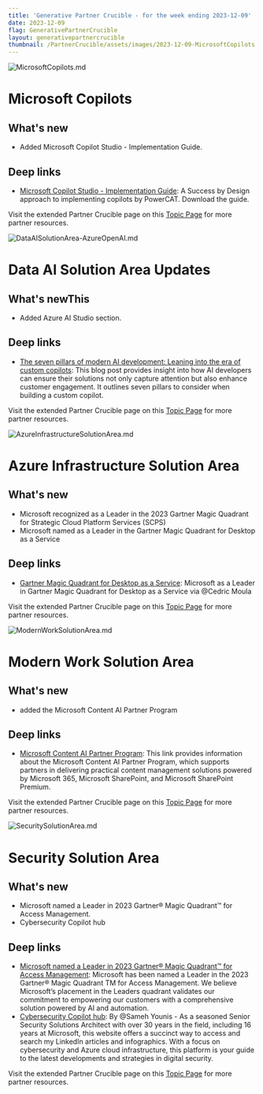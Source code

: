 ```yaml
---
title: 'Generative Partner Crucible - for the week ending 2023-12-09'
date: 2023-12-09
flag: GenerativePartnerCrucible
layout: generativepartnercrucible
thumbnail: /PartnerCrucible/assets/images/2023-12-09-MicrosoftCopilots.md-image.png 
---
```


![ MicrosoftCopilots.md ]( /PartnerCrucible/assets/images/2023-12-09-MicrosoftCopilots.md-image.png )

# Microsoft Copilots

## What's new

- Added Microsoft Copilot Studio - Implementation Guide.
 
## Deep links

- [Microsoft Copilot Studio - Implementation Guide](https://view.officeapps.live.com/op/view.aspx?src=https%253A%252F%252Fraw.githubusercontent.com%252Fmicrosoft%252FCopilotStudioSamples%252Fmaster%252FImplementationGuide%252FMicrosoft%252520Copilot%252520Studio%252520-%252520Implementation%252520Guide.pptx&wdOrigin=BROWSELINK): A Success by Design approach to implementing copilots by PowerCAT. Download the guide.

Visit the extended Partner Crucible page on this [Topic Page](https://lagimik.github.io/PartnerCrucible/MicrosoftCopilots) for more partner resources.

![ DataAISolutionArea-AzureOpenAI.md ]( /PartnerCrucible/assets/images/2023-12-09-DataAISolutionArea-AzureOpenAI.md-image.png )

# Data AI Solution Area Updates

## What's newThis

- Added Azure AI Studio section.

## Deep links

- [The seven pillars of modern AI development: Leaning into the era of custom copilots](https://azure.microsoft.com/en-us/blog/the-seven-pillars-of-modern-ai-development-leaning-into-the-era-of-custom-copilots/): This blog post provides insight into how AI developers can ensure their solutions not only capture attention but also enhance customer engagement. It outlines seven pillars to consider when building a custom copilot.

Visit the extended Partner Crucible page on this [Topic Page](https://lagimik.github.io/PartnerCrucible/DataAISolutionArea-AzureOpenAI) for more partner resources.

![ AzureInfrastructureSolutionArea.md ]( /PartnerCrucible/assets/images/2023-12-09-AzureInfrastructureSolutionArea.md-image.png )

# Azure Infrastructure Solution Area

## What's new

- Microsoft recognized as a Leader in the 2023 Gartner Magic Quadrant for Strategic Cloud Platform Services (SCPS)
- Microsoft named as a Leader in the Gartner Magic Quadrant for Desktop as a Service
 
## Deep links
-  [Gartner Magic Quadrant for Desktop as a Service](https://www.linkedin.com/posts/cedricmoula_citrix-microsoft-activity-7139015122974322688-JDvr?utm_source=share&utm_medium=member_desktop): Microsoft as a Leader in Gartner Magic Quadrant for Desktop as a Service via @Cedric Moula

Visit the extended Partner Crucible page on this [Topic Page](https://lagimik.github.io/PartnerCrucible/AzureInfrastructureSolutionArea) for more partner resources.

![ ModernWorkSolutionArea.md ]( /PartnerCrucible/assets/images/2023-12-09-ModernWorkSolutionArea.md-image.png )

# Modern Work Solution Area

## What's new

- added the Microsoft Content AI Partner Program 
 
## Deep links

- [Microsoft Content AI Partner Program](https://adoption.microsoft.com/en-us/sharepoint-premium/partner-program/): This link provides information about the Microsoft Content AI Partner Program, which supports partners in delivering practical content management solutions powered by Microsoft 365, Microsoft SharePoint, and Microsoft SharePoint Premium.

Visit the extended Partner Crucible page on this [Topic Page](https://lagimik.github.io/PartnerCrucible/ModernWorkSolutionArea) for more partner resources.

![ SecuritySolutionArea.md ]( /PartnerCrucible/assets/images/2023-12-09-SecuritySolutionArea.md-image.png )

# Security Solution Area

## What's new

- Microsoft named a Leader in 2023 Gartner® Magic Quadrant™ for Access Management.
- Cybersecurity Copilot hub
 
## Deep links

- [Microsoft named a Leader in 2023 Gartner® Magic Quadrant™ for Access Management](https://www.microsoft.com/en-us/security/blog/2023/11/21/microsoft-named-a-leader-in-2023-gartner-magic-quadrant-for-access-management-for-the-7th-year/?ocid=AIDN%2FA_LINKEDIN_oo_spl100004948049593): Microsoft has been named a Leader in the 2023 Gartner® Magic Quadrant TM for Access Management. We believe Microsoft’s placement in the Leaders quadrant validates our commitment to empowering our customers with a comprehensive solution powered by AI and automation.
- [Cybersecurity Copilot hub](https://cybersecurity-copilot.com/): By @Sameh Younis - As a seasoned Senior Security Solutions Architect with over 30 years in the field, including 16 years at Microsoft, this website offers a succinct way to access and search my LinkedIn articles and infographics. With a focus on cybersecurity and Azure cloud infrastructure, this platform is your guide to the latest developments and strategies in digital security.

Visit the extended Partner Crucible page on this [Topic Page](https://lagimik.github.io/PartnerCrucible/SecuritySolutionArea) for more partner resources.

